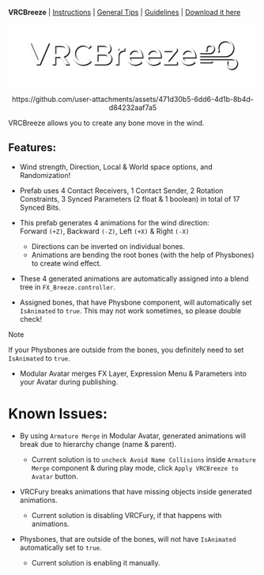 **VRCBreeze** | [Instructions](Documentation/INSTRUCTIONS.md) | [General Tips](../Documentation/GENERALTIPS.md) | [Guidelines](Documentation/GUIDELINES.md) | [Download it here](https://github.com/Kadeko/VRCBreeze/releases/)

<p align="center"><img src="Documentation/VRCB_Header.png" width="512" height="128"></p>
<p align="center">https://github.com/user-attachments/assets/471d30b5-6dd6-4d1b-8b4d-d84232aaf7a5</p>

VRCBreeze allows you to create any bone move in the wind.

## **Features:**
- Wind strength, Direction, Local & World space options, and Randomization!

- Prefab uses 4 Contact Receivers, 1 Contact Sender, 2 Rotation Constraints, 3 Synced Parameters (2 float & 1 boolean) in total of 17 Synced Bits.

- This prefab generates 4 animations for the wind direction:\
   Forward `(+Z)`, Backward `(-Z)`, Left `(+X)` & Right `(-X)`
   - Directions can be inverted on individual bones.
   - Animations are bending the root bones (with the help of Physbones) to create wind effect.

- These 4 generated animations are automatically assigned into a blend tree in `FX_Breeze.controller`.

- Assigned bones, that have Physbone component, will automatically set `IsAnimated` to `true`. This may not work sometimes, so please double check!

> [!NOTE]
> If your Physbones are outside from the bones, you definitely need to set `IsAnimated` to `true`.

- Modular Avatar merges FX Layer, Expression Menu & Parameters into your Avatar during publishing.

# **Known Issues:**

- By using `Armature Merge` in Modular Avatar, generated animations will break due to hierarchy change (name & parent).
  - Current solution is to `uncheck Avoid Name Collisions` inside `Armature Merge` component & during play mode, click `Apply VRCBreeze to Avatar` button.

- VRCFury breaks animations that have missing objects inside generated animations.
  - Current solution is disabling VRCFury, if that happens with animations.
 
- Physbones, that are outside of the bones, will not have `IsAnimated` automatically set to `true`.
   - Current solution is enabling it manually.
